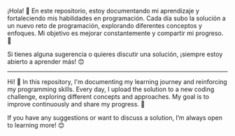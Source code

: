 ¡Hola! 👋 En este repositorio, estoy documentando mi aprendizaje y fortaleciendo mis habilidades en programación. Cada día subo la solución a un nuevo reto de programación, explorando diferentes conceptos y enfoques. Mi objetivo es mejorar constantemente y compartir mi progreso. 🚀

Si tienes alguna sugerencia o quieres discutir una solución, ¡siempre estoy abierto a aprender más! 😊

---

Hi! 👋 In this repository, I'm documenting my learning journey and reinforcing my programming skills. Every day, I upload the solution to a new coding challenge, exploring different concepts and approaches. My goal is to improve continuously and share my progress. 🚀

If you have any suggestions or want to discuss a solution, I’m always open to learning more! 😊